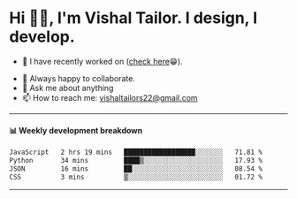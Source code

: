 # Hi 👋🏻, I'm Vishal Tailor. I design, I develop.

- 🔭 I have recently worked on ([check here](https://vishaltailor.com)😁).
<!-- - 🎦 Currently watching: JavaScript: The Hard Parts By Will Sentance. -->
- 👯 Always happy to collaborate.
- 💬 Ask me about anything
- 📫 How to reach me: <a href="mailto:vishaltailors22@gmail.com">vishaltailors22@gmail.com</a>

<hr /> 
<h4>📊 Weekly development breakdown</h4>
<!--START_SECTION:waka-->

```txt
JavaScript   2 hrs 19 mins   ██████████████████░░░░░░░   71.81 %
Python       34 mins         ████▒░░░░░░░░░░░░░░░░░░░░   17.93 %
JSON         16 mins         ██░░░░░░░░░░░░░░░░░░░░░░░   08.54 %
CSS          3 mins          ▒░░░░░░░░░░░░░░░░░░░░░░░░   01.72 %
```

<!--END_SECTION:waka-->
<hr /> 

<!-- ![](./profile-3d-contrib/profile-green-animate.svg) -->
